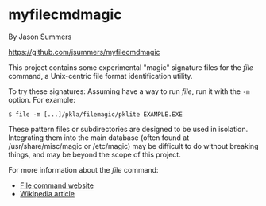 # myfilecmdmagic

By Jason Summers

https://github.com/jsummers/myfilecmdmagic

This project contains some experimental "magic" signature files for
the _file_ command, a Unix-centric file format identification utility.

To try these signatures: Assuming have a way to run _file_, run it
with the `-m` option. For example:

`$ file -m [...]/pkla/filemagic/pklite EXAMPLE.EXE`

These pattern files or subdirectories are designed to be used in
isolation. Integrating them into the main database (often found at
/usr/share/misc/magic or /etc/magic) may be difficult to do without
breaking things, and may be beyond the scope of this project.

For more information about the _file_ command:
* [File command website](https://www.darwinsys.com/file/)
* [Wikipedia article](https://en.wikipedia.org/wiki/File_%28command%29)
